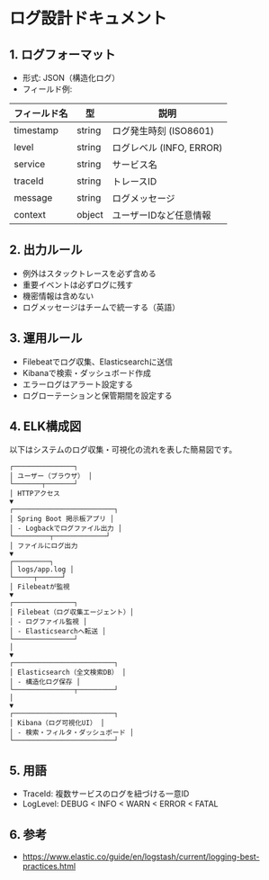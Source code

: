 # ログ設計ドキュメント

## 1. ログフォーマット
- 形式: JSON（構造化ログ）
- フィールド例:

| フィールド名 | 型     | 説明                     |
|--------------|--------|--------------------------|
| timestamp    | string | ログ発生時刻 (ISO8601)    |
| level        | string | ログレベル (INFO, ERROR)  |
| service      | string | サービス名                |
| traceId      | string | トレースID                |
| message      | string | ログメッセージ            |
| context      | object | ユーザーIDなど任意情報    |

## 2. 出力ルール
- 例外はスタックトレースを必ず含める
- 重要イベントは必ずログに残す
- 機密情報は含めない
- ログメッセージはチームで統一する（英語）

## 3. 運用ルール
- Filebeatでログ収集、Elasticsearchに送信
- Kibanaで検索・ダッシュボード作成
- エラーログはアラート設定する
- ログローテーションと保管期間を設定する

## 4. ELK構成図

以下はシステムのログ収集・可視化の流れを表した簡易図です。

```
┌───────────────┐
│ ユーザー（ブラウザ） │
└───────┬───────┘
│ HTTPアクセス
▼
┌─────────────────────────┐
│ Spring Boot 掲示板アプリ │
│ - Logbackでログファイル出力 │
└─────────┬─────────────┘
│ ファイルにログ出力
▼
┌─────────┐
│ logs/app.log │
└─────┬──────┘
│ Filebeatが監視
▼
┌───────────────┐
│ Filebeat（ログ収集エージェント）│
│ - ログファイル監視 │
│ - Elasticsearchへ転送 │
└───────────────┘
│
▼
┌─────────────────────────┐
│ Elasticsearch（全文検索DB） │
│ - 構造化ログ保存 │
└───────────────┬─────────┘
│
▼
┌─────────────────────────┐
│ Kibana（ログ可視化UI） │
│ - 検索・フィルタ・ダッシュボード │
└─────────────────────────┘

```


## 5. 用語
- TraceId: 複数サービスのログを紐づける一意ID
- LogLevel: DEBUG < INFO < WARN < ERROR < FATAL

## 6. 参考
- https://www.elastic.co/guide/en/logstash/current/logging-best-practices.html

